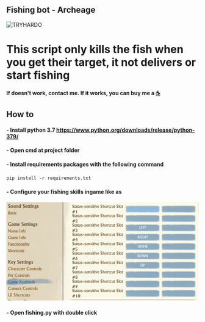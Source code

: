 ## Fishing bot - Archeage
![TRYHARDO](./giphy.gif)
# This script only kills the fish when you get their target, it not delivers or start fishing

#### If doesn't work, contact me. If it works, you can buy me a [☕]( https://www.buymeacoffee.com/gamoridev)

## How to
#### - Install python 3.7 https://www.python.org/downloads/release/python-379/
#### - Open cmd at project folder
#### - Install requirements packages with the following command 
`pip install -r requirements.txt`

#### - Configure your fishing skills ingame like as
![keybinds](./keybinds.png)
#### - Open fishing.py with double click